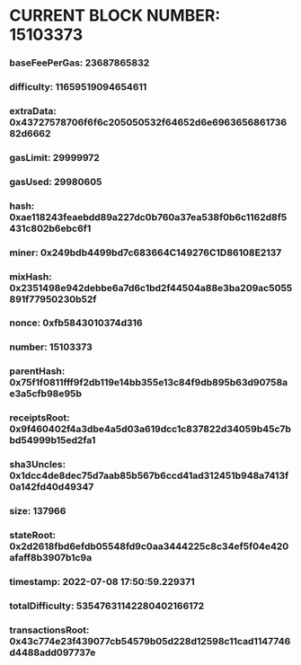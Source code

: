 # CURRENT BLOCK NUMBER: 15103373

### baseFeePerGas: 23687865832
### difficulty: 11659519094654611
### extraData: 0x43727578706f6f6c205050532f64652d6e696365686173682d6662
### gasLimit: 29999972
### gasUsed: 29980605
### hash: 0xae118243feaebdd89a227dc0b760a37ea538f0b6c1162d8f5431c802b6ebc6f1
### miner: 0x249bdb4499bd7c683664C149276C1D86108E2137
### mixHash: 0x2351498e942debbe6a7d6c1bd2f44504a88e3ba209ac5055891f77950230b52f
### nonce: 0xfb5843010374d316
### number: 15103373
### parentHash: 0x75f1f0811fff9f2db119e14bb355e13c84f9db895b63d90758ae3a5cfb98e95b
### receiptsRoot: 0x9f460402f4a3dbe4a5d03a619dcc1c837822d34059b45c7bbd54999b15ed2fa1
### sha3Uncles: 0x1dcc4de8dec75d7aab85b567b6ccd41ad312451b948a7413f0a142fd40d49347
### size: 137966
### stateRoot: 0x2d2618fbd6efdb05548fd9c0aa3444225c8c34ef5f04e420afaff8b3907b1c9a
### timestamp: 2022-07-08 17:50:59.229371
### totalDifficulty: 53547631142280402166172
### transactionsRoot: 0x43c774e23f439077cb54579b05d228d12598c11cad1147746d4488add097737e

